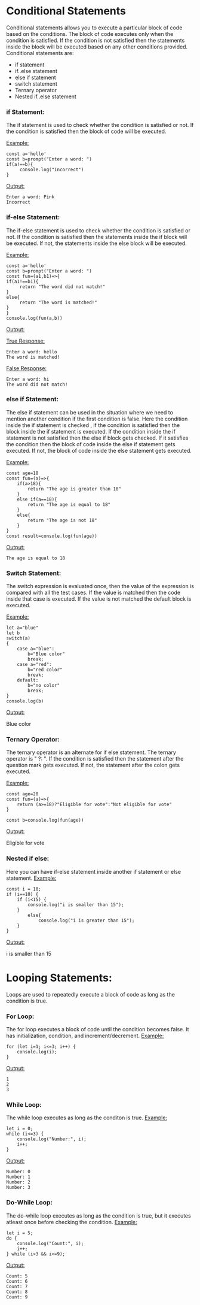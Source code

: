 # Conditional Statements

Conditional statements allows you to execute a particular block of code based on the conditions. The block of code executes only when the condition is satisfied. If the condition is not satisfied then the statements inside the block will  be executed based on any other conditions provided. Conditional statements are:
- if statement
- if..else statement
- else if statement
- switch statement
- Ternary operator
- Nested if..else statement

### if Statement:
The if statement is used to check whether the condition is satisfied or not. If the condition is satisfied then the block of code will be executed.

<ins>Example:
```
const a='hello'
const b=prompt("Enter a word: ")
if(a!==b){
     console.log("Incorrect")
}
```
<ins>Output:
```
Enter a word: Pink
Incorrect
```
### if-else Statement:
The if-else statement is used to check whether the condition is satisfied or not. If the condition is satisfied then the statements inside the if block will be executed. If not, the statements inside the else block will be executed.

<ins>Example:
```
const a='hello'
const b=prompt("Enter a word: ")
const fun=(a1,b1)=>{
if(a1!==b1){
     return "The word did not match!"
}
else{
     return "The word is matched!"
}
}
console.log(fun(a,b))

```
<ins>Output:

<ins>True Response:
```
Enter a word: hello
The word is matched!
```
<ins>False Response:
```
Enter a word: hi
The word did not match!
```
### else if Statement:
The else if statement can be used in the situation where we need to mention another condition if the first condition is false. Here the condition inside the if statement is checked , if the condition is satisfied then the block inside the if statement is executed. If the condition inside the if statement is not satisfied then the else if block gets checked. If it satisfies the condition then the block of code inside the else if statement gets executed. If not, the block of code inside the else statement gets executed.

<ins>Example:
```
const age=18
const fun=(a)=>{
    if(a>18){
        return "The age is greater than 18"
    }
    else if(a==18){
        return "The age is equal to 18"
    }
    else{
        return "The age is not 18"
    }
}
const result=console.log(fun(age))
```
<ins>Output:
```
The age is equal to 18
```
### Switch Statement:
The switch expression is evaluated once, then the value of the expression is compared with all the test cases. If the value is matched then the code inside that case is executed. If the value is not matched the default block is executed.

<ins>Example:
```
let a="blue"
let b
switch(a)
{
    case a="blue":
        b="Blue color"
        break;
    case a="red":
        b="red color"
        break;
    default:
        b="no color"
        break;
}
console.log(b)
```
<ins>Output:

Blue color
### Ternary Operator:
The ternary operator is an alternate for if else statement. The ternary operator is " ?: ". If the condition is satisfied then the statement after the question mark gets executed. If not, the statement after the colon gets executed.

<ins>Example:
```
const age=20
const fun=(a)=>{
    return (a>=18)?"Eligible for vote":"Not eligible for vote"
}

const b=console.log(fun(age))
```
<ins>Output:

Eligible for vote
### Nested if else:
Here you can have if-else statement inside another if statement or else statement.
<ins>Example:
```
const i = 10;
if (i==10) {  
    if (i<15) {
        console.log("i is smaller than 15");
    }
        else{
            console.log("i is greater than 15");
    }
}
```
<ins>Output:

i is smaller than 15

# Looping Statements:
Loops are used to repeatedly execute a block of code as long as the condition is true.

### For Loop:
The for loop executes a block of code until the condition becomes false. It has initialization, condition, and increment/decrement.
<ins>Example:
```
for (let i=1; i<=3; i++) {
    console.log(i);
}
```
<ins>Output:
```
1
2
3
```
### While Loop:
The while loop executes as long as the conditon is true.
<ins>Example:
```
let i = 0;
while (i<=3) {
    console.log("Number:", i);
    i++;
}
```
<ins>Output:
```
Number: 0
Number: 1
Number: 2
Number: 3
```
### Do-While Loop:
The do-while loop executes as long as the condition is true, but it executes atleast once before checking the condition.
<ins>Example:
```
let i = 5;
do {
    console.log("Count:", i);
    i++;
} while (i>3 && i<=9);
```
<ins>Output:
```
Count: 5
Count: 6
Count: 7
Count: 8
Count: 9
```

